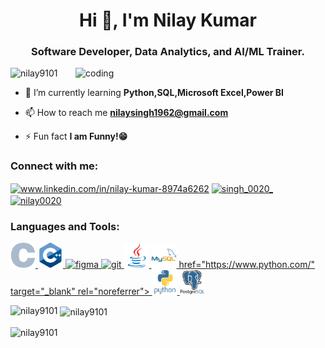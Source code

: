 <h1 align="center">Hi 👋, I'm Nilay Kumar</h1>
<h3 align="center">Software Developer, Data Analytics, and AI/ML Trainer. </h3>

<img align="right" alt="coding" width="400" src="https://user-images.githubusercontent.com/55389276/140866485-8fb1c876-9a8f-4d6a-98dc-08c4981eaf70.gif">

<p align="left"> <img src="https://komarev.com/ghpvc/?username=nilay9101&label=Profile%20views&color=0e75b6&style=flat" alt="nilay9101" /> </p>

- 🌱 I’m currently learning **Python,SQL,Microsoft Excel,Power BI**

- 📫 How to reach me **nilaysingh1962@gmail.com**

- ⚡ Fun fact **I am Funny!😁**

<h3 align="left">Connect with me:</h3>
<p align="left">
<a href="https://linkedin.com/in/www.linkedin.com/in/nilay-kumar-8974a6262" target="blank"><img align="center" src="https://raw.githubusercontent.com/rahuldkjain/github-profile-readme-generator/master/src/images/icons/Social/linked-in-alt.svg" alt="www.linkedin.com/in/nilay-kumar-8974a6262" height="30" width="40" /></a>
<a href="https://instagram.com/singh_0020_" target="blank"><img align="center" src="https://raw.githubusercontent.com/rahuldkjain/github-profile-readme-generator/master/src/images/icons/Social/instagram.svg" alt="singh_0020_" height="30" width="40" /></a>
<a href="https://www.leetcode.com/nilay0020" target="blank"><img align="center" src="https://raw.githubusercontent.com/rahuldkjain/github-profile-readme-generator/master/src/images/icons/Social/leet-code.svg" alt="nilay0020" height="30" width="40" /></a>
</p>

<h3 align="left">Languages and Tools:</h3>
<p align="left"> <a href="https://www.cprogramming.com/" target="_blank" rel="noreferrer"> <img src="https://raw.githubusercontent.com/devicons/devicon/master/icons/c/c-original.svg" alt="c" width="40" height="40"/> </a> <a href="https://www.w3schools.com/cpp/" target="_blank" rel="noreferrer"> <img src="https://raw.githubusercontent.com/devicons/devicon/master/icons/cplusplus/cplusplus-original.svg" alt="cplusplus" width="40" height="40"/> </a> <a href="https://www.figma.com/" target="_blank" rel="noreferrer"> <img src="https://www.vectorlogo.zone/logos/figma/figma-icon.svg" alt="figma" width="40" height="40"/> </a> <a href="https://git-scm.com/" target="_blank" rel="noreferrer"> <img src="https://www.vectorlogo.zone/logos/git-scm/git-scm-icon.svg" alt="git" width="40" height="40"/> </a> <a href="https://www.java.com" target="_blank" rel="noreferrer"> <img src="https://raw.githubusercontent.com/devicons/devicon/master/icons/java/java-original.svg" alt="java" width="40" height="40"/> </a> <a href="https://www.mysql.com/" target="_blank" rel="noreferrer"> <img src="https://raw.githubusercontent.com/devicons/devicon/master/icons/mysql/mysql-original-wordmark.svg" alt="mysql" width="40" height="40"/> 
href="https://www.python.com/" target="_blank" rel="noreferrer"> <img src="https://raw.githubusercontent.com/devicons/devicon/master/icons/python/python-original-wordmark.svg" alt="python" width="40" height="40"/> 
</a> <a href="https://www.postgresql.org" target="_blank" rel="noreferrer"> <img src="https://raw.githubusercontent.com/devicons/devicon/master/icons/postgresql/postgresql-original-wordmark.svg" alt="postgresql" width="40" height="40"/> </a> </p>

<p><img align="left" src="https://github-readme-stats.vercel.app/api/top-langs?username=nilay9101&show_icons=true&locale=en&layout=compact" alt="nilay9101" /></p>

<p>&nbsp;<img align="center" src="https://github-readme-stats.vercel.app/api?username=nilay9101&show_icons=true&locale=en" alt="nilay9101" /></p>

<p><img align="center" src="https://github-readme-streak-stats.herokuapp.com/?user=nilay9101&" alt="nilay9101" /></p>
